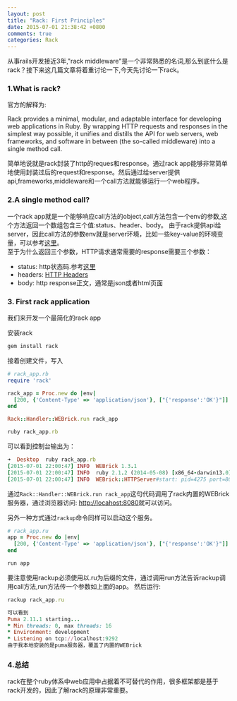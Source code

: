```yaml
---
layout: post
title: "Rack: First Principles"
date: 2015-07-01 21:38:42 +0800
comments: true
categories: Rack
---
```

从事rails开发接近3年,"rack middleware"是一个非常熟悉的名词,那么到底什么是rack？接下来这几篇文章将着重讨论一下,今天先讨论一下rack。

### 1.What is rack?
官方的解释为:

  Rack provides a minimal, modular, and adaptable interface for developing web applications in Ruby. By wrapping HTTP requests and responses in the simplest way possible, it unifies and distills the API for web servers, web frameworks, and software in between (the so-called middleware) into a single method call.  

简单地说就是rack封装了http的reques和response。通过rack app能够非常简单地使用封装过后的request和response。然后通过给server提供api,frameworks,middleware和一个call方法就能够运行一个web程序。

### 2.A single method call?
一个rack app就是一个能够响应call方法的object,call方法包含一个env的参数,这个方法返回一个数组包含三个值:status、header、body。
由于rack提供api给server，因此call方法的参数env就是server环境，比如一些key-value的环境变量，可以参考[这里](http://www.rubydoc.info/github/rack/rack/master/file/SPEC#The_Environment)。  
至于为什么返回三个参数，HTTP请求通常需要的response需要三个参数：  

* status: http状态码.参考[这里](http://www.w3.org/Protocols/rfc2616/rfc2616-sec10.html)
* headers: [HTTP Headers](https://developer.mozilla.org/en-US/docs/Web/HTTP/Headers)
* body: http response正文，通常是json或者html页面   

### 3. First rack application  
我们来开发一个最简化的rack app  

安装rack   
```ruby
gem install rack
```

接着创建文件，写入  

```ruby
# rack_app.rb
require 'rack'

rack_app = Proc.new do |env|
  [200, {'Content-Type' => 'application/json'}, ["{'response':'OK'}"]]
end

Rack::Handler::WEBrick.run rack_app

ruby rack_app.rb
```
可以看到控制台输出为：  
```ruby
➜  Desktop  ruby rack_app.rb
[2015-07-01 22:00:47] INFO  WEBrick 1.3.1
[2015-07-01 22:00:47] INFO  ruby 2.1.2 (2014-05-08) [x86_64-darwin13.0]
[2015-07-01 22:00:47] INFO  WEBrick::HTTPServer#start: pid=4275 port=8080
```
通过`Rack::Handler::WEBrick.run rack_app`这句代码调用了rack内置的WEBrick服务器，通过浏览器访问:
[http://locahost:8080](http://locahost:8080)就可以访问。  

另外一种方式通过`rackup`命令同样可以启动这个服务。  

```ruby
# rack_app.ru
app = Proc.new do |env|
  [200, {'Content-Type' => 'application/json'}, ["{'response':'OK'}"]]
end

run app
```
要注意使用rackup必须使用以.ru为后缀的文件，通过调用run方法告诉rackup调用call方法,run方法传一个参数如上面的app。
然后运行:  
```ruby
rackup rack_app.ru

可以看到
Puma 2.11.1 starting...
* Min threads: 0, max threads: 16
* Environment: development
* Listening on tcp://localhost:9292
由于我本地安装的是puma服务器，覆盖了内置的WEBrick
```
### 4.总结

rack在整个ruby体系中web应用中占据着不可替代的作用，很多框架都是基于rack开发的，因此了解rack的原理非常重要。
